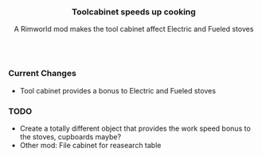 ### <p align="center"> Toolcabinet speeds up cooking </p>
<p align="center">A Rimworld mod makes the tool cabinet affect Electric and Fueled stoves</p>
<br>
<br>

### Current Changes
<ul>
  <li>Tool cabinet provides a bonus to Electric and Fueled stoves</li>
 </ul>

 ### TODO
<ul>
  <li>Create a totally different object that provides the work speed bonus to the stoves, cupboards maybe?</li>
  <li>Other mod: File cabinet for reasearch table</li>
 </ul>
 
